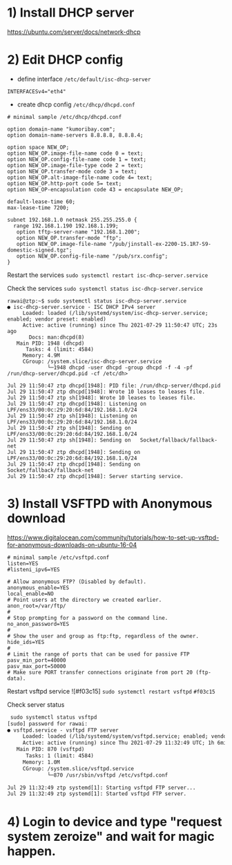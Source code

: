 # 1) Install DHCP server
https://ubuntu.com/server/docs/network-dhcp

# 2) Edit DHCP config 
- define interface 
`/etc/default/isc-dhcp-server`
```
INTERFACESv4="eth4"
```
- create dhcp config 
`/etc/dhcp/dhcpd.conf`

```
# minimal sample /etc/dhcp/dhcpd.conf

option domain-name "kumoribay.com";
option domain-name-servers 8.8.8.8, 8.8.8.4;

option space NEW_OP;
option NEW_OP.image-file-name code 0 = text;
option NEW_OP.config-file-name code 1 = text;
option NEW_OP.image-file-type code 2 = text;
option NEW_OP.transfer-mode code 3 = text;
option NEW_OP.alt-image-file-name code 4= text;
option NEW_OP.http-port code 5= text;
option NEW_OP-encapsulation code 43 = encapsulate NEW_OP;

default-lease-time 60;
max-lease-time 7200;

subnet 192.168.1.0 netmask 255.255.255.0 {
  range 192.168.1.190 192.168.1.199;
   option tftp-server-name "192.168.1.200";
   option NEW_OP.transfer-mode "ftp";
   option NEW_OP.image-file-name "/pub/jinstall-ex-2200-15.1R7-S9-domestic-signed.tgz";
   option NEW_OP.config-file-name "/pub/srx.config";
}
```
Restart the services `sudo systemctl restart isc-dhcp-server.service`

Check the services `sudo systemctl status isc-dhcp-server.service`

```
rawai@ztp:~$ sudo systemctl status isc-dhcp-server.service
● isc-dhcp-server.service - ISC DHCP IPv4 server
     Loaded: loaded (/lib/systemd/system/isc-dhcp-server.service; enabled; vendor preset: enabled)
     Active: active (running) since Thu 2021-07-29 11:50:47 UTC; 23s ago
       Docs: man:dhcpd(8)
   Main PID: 1948 (dhcpd)
      Tasks: 4 (limit: 4584)
     Memory: 4.9M
     CGroup: /system.slice/isc-dhcp-server.service
             └─1948 dhcpd -user dhcpd -group dhcpd -f -4 -pf /run/dhcp-server/dhcpd.pid -cf /etc/dh>

Jul 29 11:50:47 ztp dhcpd[1948]: PID file: /run/dhcp-server/dhcpd.pid
Jul 29 11:50:47 ztp dhcpd[1948]: Wrote 10 leases to leases file.
Jul 29 11:50:47 ztp sh[1948]: Wrote 10 leases to leases file.
Jul 29 11:50:47 ztp dhcpd[1948]: Listening on LPF/ens33/00:0c:29:20:6d:84/192.168.1.0/24
Jul 29 11:50:47 ztp sh[1948]: Listening on LPF/ens33/00:0c:29:20:6d:84/192.168.1.0/24
Jul 29 11:50:47 ztp sh[1948]: Sending on   LPF/ens33/00:0c:29:20:6d:84/192.168.1.0/24
Jul 29 11:50:47 ztp sh[1948]: Sending on   Socket/fallback/fallback-net
Jul 29 11:50:47 ztp dhcpd[1948]: Sending on   LPF/ens33/00:0c:29:20:6d:84/192.168.1.0/24
Jul 29 11:50:47 ztp dhcpd[1948]: Sending on   Socket/fallback/fallback-net
Jul 29 11:50:47 ztp dhcpd[1948]: Server starting service.
```

# 3) Install VSFTPD with Anonymous download <br>
https://www.digitalocean.com/community/tutorials/how-to-set-up-vsftpd-for-anonymous-downloads-on-ubuntu-16-04

```
# minimal sample /etc/vsftpd.conf
listen=YES
#listeni_ipv6=YES

# Allow anonymous FTP? (Disabled by default).
anonymous_enable=YES
local_enable=NO
# Point users at the directory we created earlier.
anon_root=/var/ftp/
#
# Stop prompting for a password on the command line.
no_anon_password=YES
#
# Show the user and group as ftp:ftp, regardless of the owner.
hide_ids=YES
#
# Limit the range of ports that can be used for passive FTP
pasv_min_port=40000
pasv_max_port=50000
# Make sure PORT transfer connections originate from port 20 (ftp-data).
```

 Restart vsftpd service
![#f03c15] `sudo systemctl restart vsftpd` `#f03c15` <br>

 Check server status 
```diff
 sudo systemctl status vsftpd
[sudo] password for rawai:
● vsftpd.service - vsftpd FTP server
     Loaded: loaded (/lib/systemd/system/vsftpd.service; enabled; vendor preset: enabled)
     Active: active (running) since Thu 2021-07-29 11:32:49 UTC; 1h 6min ago
   Main PID: 870 (vsftpd)
      Tasks: 1 (limit: 4584)
     Memory: 1.0M
     CGroup: /system.slice/vsftpd.service
             └─870 /usr/sbin/vsftpd /etc/vsftpd.conf

Jul 29 11:32:49 ztp systemd[1]: Starting vsftpd FTP server...
Jul 29 11:32:49 ztp systemd[1]: Started vsftpd FTP server.
```

# 4) Login to device and type "request system zeroize" and wait for magic happen. 
